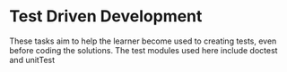 # Test Driven Development

These tasks aim to help the learner become used to creating tests, even before coding the solutions. The test modules used here include doctest and unitTest
